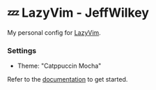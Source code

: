 # 💤 LazyVim - JeffWilkey

My personal config for [LazyVim](https://github.com/LazyVim/LazyVim).

### Settings

- Theme: "Catppuccin Mocha"

Refer to the [documentation](https://lazyvim.github.io/installation) to get started.
